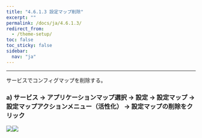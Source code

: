 ```yaml
---
title: "4.6.1.3 設定マップ削除"
excerpt: ""
permalink: /docs/ja/4.6.1.3/
redirect_from:
  - /theme-setup/
toc: false
toc_sticky: false
sidebar:
  nav: "ja"
---
```



---

サービスでコンフィグマップを削除する。

### a\) サービス → アプリケーションマップ選択 → 設定 → 設定マップ → 設定マップアクションメニュー（活性化） → 設定マップの削除をクリック

![](/assets/JP/2.5/3.1.6-1c_1.png)![](/assets/JP/2.5/3.1.6-1c_2.png)
